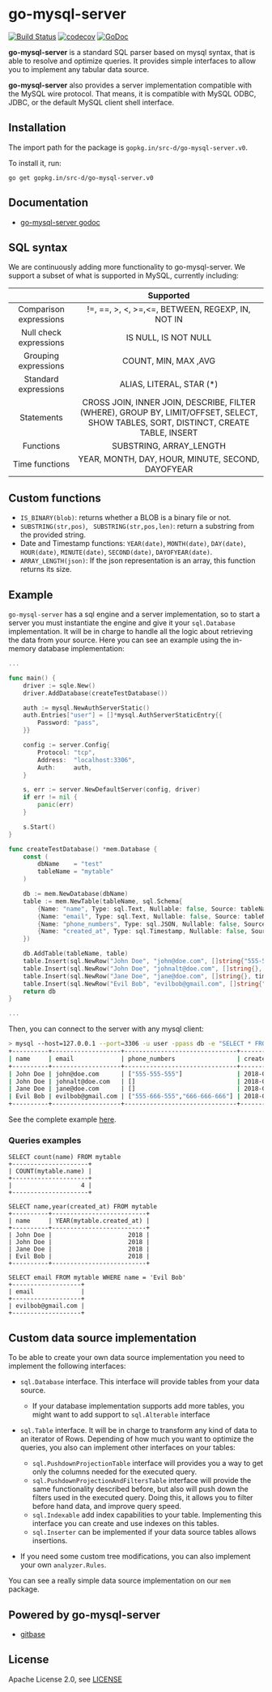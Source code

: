 # go-mysql-server

<a href="https://travis-ci.org/src-d/go-mysql-server"><img alt="Build Status" src="https://travis-ci.org/src-d/go-mysql-server.svg?branch=master" /></a>
<a href="https://codecov.io/gh/src-d/go-mysql-server"><img alt="codecov" src="https://codecov.io/gh/src-d/go-mysql-server/branch/master/graph/badge.svg" /></a>
<a href="https://godoc.org/github.com/src-d/go-mysql-server"><img alt="GoDoc" src="https://godoc.org/github.com/src-d/go-mysql-server?status.svg" /></a>

**go-mysql-server** is a standard SQL parser based on mysql syntax, that is able to resolve and optimize queries.
It provides simple interfaces to allow you to implement any tabular data source.

**go-mysql-server** also provides a server implementation compatible with the MySQL wire protocol.
That means, it is compatible with MySQL ODBC, JDBC, or the default MySQL client shell interface.

## Installation

The import path for the package is `gopkg.in/src-d/go-mysql-server.v0`.

To install it, run:

```
go get gopkg.in/src-d/go-mysql-server.v0
```

## Documentation

* [go-mysql-server godoc](https://godoc.org/github.com/src-d/go-mysql-server)


## SQL syntax

We are continuously adding more functionality to go-mysql-server. We support a subset of what is supported in MySQL, currently including:

|                        |                                     Supported                                     |
|:----------------------:|:---------------------------------------------------------------------------------:|
| Comparison expressions | !=, ==, >, <, >=,<=, BETWEEN, REGEXP, IN, NOT IN |
| Null check expressions  | IS NULL, IS NOT NULL |
| Grouping expressions | COUNT, MIN, MAX ,AVG |
| Standard expressions  | ALIAS, LITERAL, STAR (*) |
| Statements  | CROSS JOIN, INNER JOIN, DESCRIBE, FILTER (WHERE), GROUP BY, LIMIT/OFFSET, SELECT, SHOW TABLES, SORT, DISTINCT, CREATE TABLE, INSERT |
| Functions | SUBSTRING, ARRAY_LENGTH |
| Time functions | YEAR, MONTH, DAY, HOUR, MINUTE, SECOND, DAYOFYEAR |

## Custom functions

- `IS_BINARY(blob)`: returns whether a BLOB is a binary file or not.
- `SUBSTRING(str,pos)`, ` SUBSTRING(str,pos,len)`: return a substring from the provided string.
- Date and Timestamp functions: `YEAR(date)`, `MONTH(date)`, `DAY(date)`, `HOUR(date)`, `MINUTE(date)`, `SECOND(date)`, `DAYOFYEAR(date)`.
- `ARRAY_LENGTH(json)`: If the json representation is an array, this function returns its size.

## Example

`go-mysql-server` has a sql engine and a server implementation,
so to start a server you must instantiate the engine and give it your `sql.Database` implementation.
It will be in charge to handle all the logic about retrieving the data from your source.
Here you can see an example using the in-memory database implementation:

```go
...

func main() {
	driver := sqle.New()
	driver.AddDatabase(createTestDatabase())

	auth := mysql.NewAuthServerStatic()
	auth.Entries["user"] = []*mysql.AuthServerStaticEntry{{
		Password: "pass",
	}}

	config := server.Config{
		Protocol: "tcp",
		Address:  "localhost:3306",
		Auth:     auth,
	}

	s, err := server.NewDefaultServer(config, driver)
	if err != nil {
		panic(err)
	}

	s.Start()
}

func createTestDatabase() *mem.Database {
	const (
		dbName    = "test"
		tableName = "mytable"
	)

	db := mem.NewDatabase(dbName)
	table := mem.NewTable(tableName, sql.Schema{
		{Name: "name", Type: sql.Text, Nullable: false, Source: tableName},
		{Name: "email", Type: sql.Text, Nullable: false, Source: tableName},
		{Name: "phone_numbers", Type: sql.JSON, Nullable: false, Source: tableName},
		{Name: "created_at", Type: sql.Timestamp, Nullable: false, Source: tableName},
	})

	db.AddTable(tableName, table)
	table.Insert(sql.NewRow("John Doe", "john@doe.com", []string{"555-555-555"}, time.Now()))
	table.Insert(sql.NewRow("John Doe", "johnalt@doe.com", []string{}, time.Now()))
	table.Insert(sql.NewRow("Jane Doe", "jane@doe.com", []string{}, time.Now()))
	table.Insert(sql.NewRow("Evil Bob", "evilbob@gmail.com", []string{"555-666-555", "666-666-666"}, time.Now()))
	return db
}

...
```

Then, you can connect to the server with any mysql client:
```bash
> mysql --host=127.0.0.1 --port=3306 -u user -ppass db -e "SELECT * FROM mytable"
+----------+-------------------+-------------------------------+---------------------+
| name     | email             | phone_numbers                 | created_at          |
+----------+-------------------+-------------------------------+---------------------+
| John Doe | john@doe.com      | ["555-555-555"]               | 2018-04-18 10:42:58 |
| John Doe | johnalt@doe.com   | []                            | 2018-04-18 10:42:58 |
| Jane Doe | jane@doe.com      | []                            | 2018-04-18 10:42:58 |
| Evil Bob | evilbob@gmail.com | ["555-666-555","666-666-666"] | 2018-04-18 10:42:58 |
+----------+-------------------+-------------------------------+---------------------+
```

See the complete example [here](_example/main.go).

### Queries examples

```
SELECT count(name) FROM mytable
+---------------------+
| COUNT(mytable.name) |
+---------------------+
|                   4 |
+---------------------+

SELECT name,year(created_at) FROM mytable
+----------+--------------------------+
| name     | YEAR(mytable.created_at) |
+----------+--------------------------+
| John Doe |                     2018 |
| John Doe |                     2018 |
| Jane Doe |                     2018 |
| Evil Bob |                     2018 |
+----------+--------------------------+

SELECT email FROM mytable WHERE name = 'Evil Bob'
+-------------------+
| email             |
+-------------------+
| evilbob@gmail.com |
+-------------------+
```
## Custom data source implementation

To be able to create your own data source implementation you need to implement the following interfaces:

- `sql.Database` interface. This interface will provide tables from your data source.
  - If your database implementation supports add more tables, you might want to add support to `sql.Alterable` interface

- `sql.Table` interface. It will be in charge to transform any kind of data to an iterator of Rows. Depending of how much you want to optimize the queries, you also can implement other interfaces on your tables:
  - `sql.PushdownProjectionTable` interface will provides you a way to get only the columns needed for the executed query.
  - `sql.PushdownProjectionAndFiltersTable` interface will provide the same functionality described before, but also will push down the filters used in the executed query. Doing this, it allows you to filter before hand data, and improve query speed.
  - `sql.Indexable` add index capabilities to your table. Implementing this interface you can create and use indexes on this tables.
  - `sql.Inserter` can be implemented if your data source tables allows insertions.

- If you need some custom tree modifications, you can also implement your own `analyzer.Rules`.

You can see a really simple data source implementation on our `mem` package.

## Powered by go-mysql-server

* [gitbase](https://github.com/src-d/gitbase)

## License

Apache License 2.0, see [LICENSE](/LICENSE)
